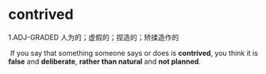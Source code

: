 # contrived

1.ADJ-GRADED 人为的；虚假的；捏造的；矫揉造作的

​	If you say that something someone says or does is **contrived**, you think it is **false** and **deliberate**, **rather than natural** and **not planned**.